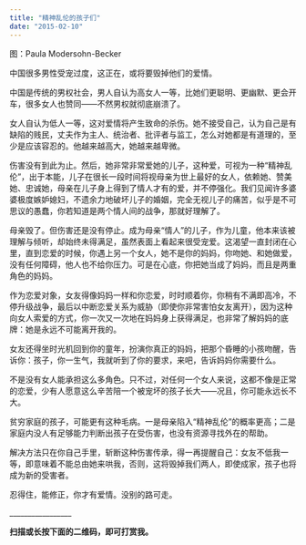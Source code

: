 ```yaml
---
title: "精神乱伦的孩子们"
date: "2015-02-10"
---
```


图：Paula Modersohn-Becker

中国很多男性受宠过度，这正在，或将要毁掉他们的爱情。

中国是传统的男权社会，男人自认为高女人一等，比她们更聪明、更幽默、更会开车，很多女人也赞同——不然男权就彻底崩溃了。

女人自认为低人一等，这对爱情将产生致命的杀伤。她不接受自己，认为自己是有缺陷的贱民，丈夫作为主人、统治者、批评者与监工，怎么对她都是有道理的，至少是应该容忍的。他越来越高大，她越来越卑微。

伤害没有到此为止。然后，她非常非常爱她的儿子，这种爱，可视为一种“精神乱伦”，出于本能，儿子在很长一段时间将视母亲为世上最好的女人，依赖她、赞美她、忠诚她，母亲在儿子身上得到了情人才有的爱，并不停强化。我们见闻许多婆婆极度嫉妒媳妇，不遗余力地破坏儿子的婚姻，完全无视儿子的痛苦，似乎是不可思议的愚蠢，你若知道是两个情人间的战争，那就好理解了。

母亲毁了。但伤害还是没有停止。成为母亲“情人”的儿子，作为儿童，他本来该被理解与倾听，却始终未得满足，虽然表面上看起来很受宠爱。这渴望一直封闭在心里，直到恋爱的时候，你遇上另一个女人，她不是你的妈妈，你吻她、和她做爱，没有任何障碍，他人也不给你压力。可是在心底，你把她当成了妈妈，而且是两重角色的妈妈。

作为恋爱对象，女友得像妈妈一样和你恋爱，时时顺着你，你稍有不满即高冷，不停升级战争，最后以中断恋爱关系为威胁（即使你非常害怕女友离开），因为这种向女人索爱的方式，你一次又一次地在妈妈身上获得满足，也非常了解妈妈的底牌：她是永远不可能离开我的。

女友还得坐时光机回到你的童年，扮演你真正的妈妈，把那个昏睡的小孩吻醒，告诉你：孩子，你一生气，我就听到了你的要求，来吧，告诉妈妈你需要什么。

不是没有女人能承担这么多角色。只不过，对任何一个女人来说，这都不像是正常的恋爱，少有人愿意这么辛苦陪一个被宠坏的孩子长大——况且，你可能永远长不大。

贫穷家庭的孩子，可能更有这种毛病。一是母亲陷入“精神乱伦”的概率更高；二是家庭内没人有足够能力判断出孩子在受伤害，也没有资源寻找外在的帮助。

解决方法只在你自己手里，斩断这种伤害传承，得一再提醒自己：女友不低我一等，即意味着不能总由她来哄我，否则，这将毁掉我们两人，即使成家，孩子也将成为新的受害者。

忍得住，能修正，你才有爱情。没别的路可走。

\_\_\_\_\_\_\_\_\_\_\_\_\_\_\_\_\_

**扫描或长按下面的二维码，即可打赏我。**
